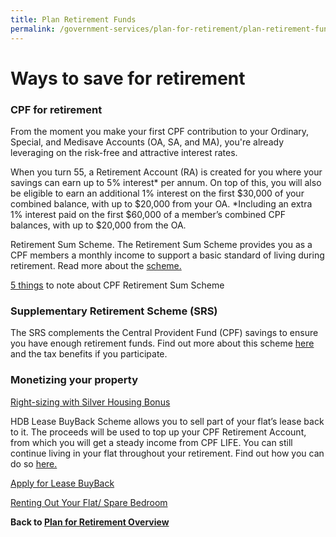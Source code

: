 ```yaml
---
title: Plan Retirement Funds
permalink: /government-services/plan-for-retirement/plan-retirement-funds/
---
```


# Ways to save for retirement

### CPF for retirement

From the moment you make your first CPF contribution to your Ordinary, Special, and Medisave Accounts (OA, SA, and MA), you're already leveraging on the risk-free and attractive interest rates.

When you turn 55, a Retirement Account (RA) is created for you where your savings can earn up to 5% interest* per annum. On top of this, you will also be eligible to earn an additional 1% interest on the first $30,000 of your combined balance, with up to $20,000 from your OA.
*Including an extra 1% interest paid on the first $60,000 of a member’s combined CPF balances, with up to $20,000 from the OA.

Retirement Sum Scheme. 
The Retirement Sum Scheme provides you as a CPF members a monthly income to support a basic standard of living during retirement. Read more about the <a href="https://www.cpf.gov.sg/Members/Schemes/schemes/retirement/retirement-sum-scheme" target="_blank">scheme.</a>

[5 things](https://www.cpf.gov.sg/Assets/members/Documents/PEA_Infographic_English.pdf) to note about CPF Retirement Sum Scheme

### Supplementary Retirement Scheme (SRS)

The SRS complements the Central Provident Fund (CPF) savings to ensure you have enough retirement funds. Find out more about this scheme <a href="https://www.mof.gov.sg/MOF-For/Individuals/Supplementary-Retirement-Scheme-SRS" target="_blank">here</a> and the tax benefits if you participate.

### Monetizing your property

<a href="https://www.hdb.gov.sg/cs/infoweb/residential/living-in-an-hdb-flat/for-our-seniors/right-size-with-silver-housing-bonus" target="_blank">Right-sizing with Silver Housing Bonus</a>

HDB Lease BuyBack Scheme allows you to sell part of your flat’s lease back to it. The proceeds will be used to top up your CPF Retirement Account, from which you will get a steady income from CPF LIFE. You can still continue living in your flat throughout your retirement. Find out how you can do so <a href="https://www.hdb.gov.sg/cs/infoweb/residential/living-in-an-hdb-flat/for-our-seniors/lease-buyback-scheme" target="_blank">here.</a>

<a href="https://www.hdb.gov.sg/cs/infoweb/residential/living-in-an-hdb-flat/for-our-seniors/enhanced-lease-buyback-scheme/application-procedure" target="_blank">Apply for Lease BuyBack</a>

<a href="https://www.hdb.gov.sg/cs/infoweb/residential/living-in-an-hdb-flat/for-our-seniors/rent-out-your-flat-bedroom" target="_blank">Renting Out Your Flat/ Spare Bedroom</a>

**Back to [Plan for Retirement Overview](/government-services/plan-for-retirement/overview/)**